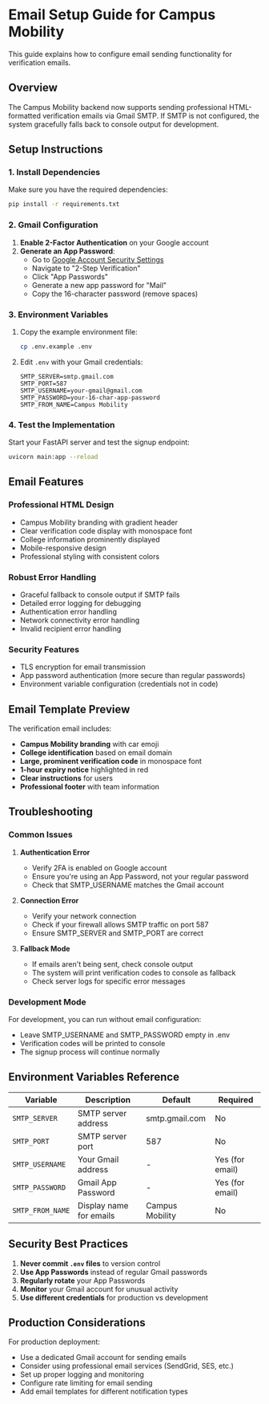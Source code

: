 # Email Setup Guide for Campus Mobility

This guide explains how to configure email sending functionality for verification emails.

## Overview

The Campus Mobility backend now supports sending professional HTML-formatted verification emails via Gmail SMTP. If SMTP is not configured, the system gracefully falls back to console output for development.

## Setup Instructions

### 1. Install Dependencies

Make sure you have the required dependencies:

```bash
pip install -r requirements.txt
```

### 2. Gmail Configuration

1. **Enable 2-Factor Authentication** on your Google account
2. **Generate an App Password**:
   - Go to [Google Account Security Settings](https://myaccount.google.com/security)
   - Navigate to "2-Step Verification"
   - Click "App Passwords"
   - Generate a new app password for "Mail"
   - Copy the 16-character password (remove spaces)

### 3. Environment Variables

1. Copy the example environment file:
   ```bash
   cp .env.example .env
   ```

2. Edit `.env` with your Gmail credentials:
   ```env
   SMTP_SERVER=smtp.gmail.com
   SMTP_PORT=587
   SMTP_USERNAME=your-gmail@gmail.com
   SMTP_PASSWORD=your-16-char-app-password
   SMTP_FROM_NAME=Campus Mobility
   ```

### 4. Test the Implementation

Start your FastAPI server and test the signup endpoint:

```bash
uvicorn main:app --reload
```

## Email Features

### Professional HTML Design
- Campus Mobility branding with gradient header
- Clear verification code display with monospace font
- College information prominently displayed
- Mobile-responsive design
- Professional styling with consistent colors

### Robust Error Handling
- Graceful fallback to console output if SMTP fails
- Detailed error logging for debugging
- Authentication error handling
- Network connectivity error handling
- Invalid recipient error handling

### Security Features
- TLS encryption for email transmission
- App password authentication (more secure than regular passwords)
- Environment variable configuration (credentials not in code)

## Email Template Preview

The verification email includes:
- **Campus Mobility branding** with car emoji
- **College identification** based on email domain
- **Large, prominent verification code** in monospace font
- **1-hour expiry notice** highlighted in red
- **Clear instructions** for users
- **Professional footer** with team information

## Troubleshooting

### Common Issues

1. **Authentication Error**
   - Verify 2FA is enabled on Google account
   - Ensure you're using an App Password, not your regular password
   - Check that SMTP_USERNAME matches the Gmail account

2. **Connection Error**
   - Verify your network connection
   - Check if your firewall allows SMTP traffic on port 587
   - Ensure SMTP_SERVER and SMTP_PORT are correct

3. **Fallback Mode**
   - If emails aren't being sent, check console output
   - The system will print verification codes to console as fallback
   - Check server logs for specific error messages

### Development Mode

For development, you can run without email configuration:
- Leave SMTP_USERNAME and SMTP_PASSWORD empty in .env
- Verification codes will be printed to console
- The signup process will continue normally

## Environment Variables Reference

| Variable | Description | Default | Required |
|----------|-------------|---------|----------|
| `SMTP_SERVER` | SMTP server address | smtp.gmail.com | No |
| `SMTP_PORT` | SMTP server port | 587 | No |
| `SMTP_USERNAME` | Your Gmail address | - | Yes (for email) |
| `SMTP_PASSWORD` | Gmail App Password | - | Yes (for email) |
| `SMTP_FROM_NAME` | Display name for emails | Campus Mobility | No |

## Security Best Practices

1. **Never commit `.env` files** to version control
2. **Use App Passwords** instead of regular Gmail passwords
3. **Regularly rotate** your App Passwords
4. **Monitor** your Gmail account for unusual activity
5. **Use different credentials** for production vs development

## Production Considerations

For production deployment:
- Use a dedicated Gmail account for sending emails
- Consider using professional email services (SendGrid, SES, etc.)
- Set up proper logging and monitoring
- Configure rate limiting for email sending
- Add email templates for different notification types